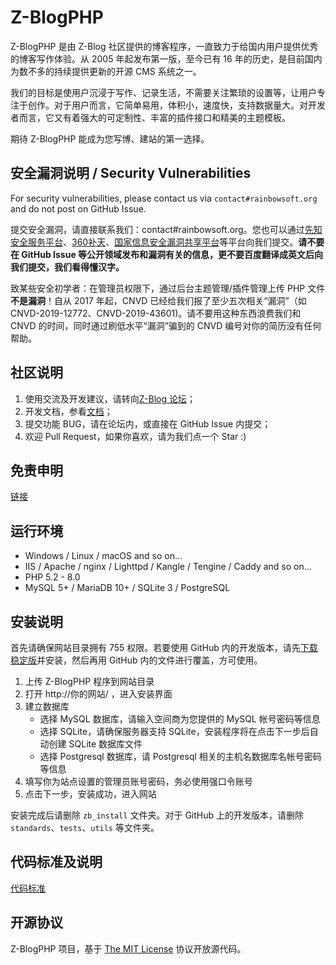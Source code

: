 
Z-BlogPHP
=============

Z-BlogPHP 是由 Z-Blog 社区提供的博客程序，一直致力于给国内用户提供优秀的博客写作体验。从 2005 年起发布第一版，至今已有 16 年的历史，是目前国内为数不多的持续提供更新的开源 CMS 系统之一。

我们的目标是使用户沉浸于写作、记录生活，不需要关注繁琐的设置等，让用户专注于创作。对于用户而言，它简单易用，体积小，速度快，支持数据量大。对开发者而言，它又有着强大的可定制性、丰富的插件接口和精美的主题模板。

期待 Z-BlogPHP 能成为您写博、建站的第一选择。

## 安全漏洞说明 / Security Vulnerabilities

For security vulnerabilities, please contact us via ``contact#rainbowsoft.org`` and do not post on GitHub Issue.

提交安全漏洞，请直接联系我们：contact#rainbowsoft.org。您也可以通过[先知安全服务平台](https://xianzhi.aliyun.com)、[360补天](https://loudong.360.cn/)、[国家信息安全漏洞共享平台](http://www.cnvd.org.cn)等平台向我们提交。**请不要在 GitHub Issue 等公开领域发布和漏洞有关的信息，更不要百度翻译成英文后向我们提交，我们看得懂汉字。**

致某些安全初学者：在管理员权限下，通过后台主题管理/插件管理上传 PHP 文件**不是漏洞**！自从 2017 年起，CNVD 已经给我们报了至少五次相关“漏洞”（如 CNVD-2019-12772、CNVD-2019-43601)。请不要用这种东西浪费我们和 CNVD 的时间，同时通过刷低水平“漏洞”骗到的 CNVD 编号对你的简历没有任何帮助。

## 社区说明
1. 使用交流及开发建议，请转向[Z-Blog 论坛](https://bbs.zblogcn.com/)；
1. 开发文档，参看[文档](https://docs.zblogcn.com/)；
1. 提交功能 BUG，请在论坛内，或直接在 GitHub Issue 内提交；
1. 欢迎 Pull Request，如果你喜欢，请为我们点一个 Star :)

## 免责申明
[链接](https://www.zblogcn.com/disclaimer/)

## 运行环境
- Windows / Linux / macOS and so on...
- IIS / Apache / nginx / Lighttpd / Kangle / Tengine / Caddy and so on...
- PHP 5.2 - 8.0
- MySQL 5+ / MariaDB 10+ / SQLite 3 / PostgreSQL

## 安装说明
首先请确保网站目录拥有 755 权限。若要使用 GitHub 内的开发版本，请先[下载稳定版](http://www.zblogcn.com/zblogphp/)并安装，然后再用 GitHub 内的文件进行覆盖，方可使用。

1. 上传 Z-BlogPHP 程序到网站目录
2. 打开 http://你的网站/ ，进入安装界面
3. 建立数据库
   - 选择 MySQL 数据库，请输入空间商为您提供的 MySQL 帐号密码等信息
   - 选择 SQLite，请确保服务器支持 SQLite，安装程序将在点击下一步后自动创建 SQLite 数据库文件
   - 选择 Postgresql 数据库，请 Postgresql 相关的主机名数据库名帐号密码等信息
4. 填写你为站点设置的管理员账号密码，务必使用强口令账号
5. 点击下一步，安装成功，进入网站

安装完成后请删除 `zb_install` 文件夹。对于 GitHub 上的开发版本，请删除 `standards`、`tests`、`utils` 等文件夹。

## 代码标准及说明

[代码标准](standards)

## 开源协议

Z-BlogPHP 项目，基于 [The MIT License](http://opensource.org/licenses/mit-license.php) 协议开放源代码。
